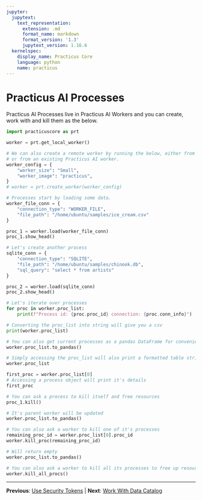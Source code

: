 ```yaml
---
jupyter:
  jupytext:
    text_representation:
      extension: .md
      format_name: markdown
      format_version: '1.3'
      jupytext_version: 1.16.6
  kernelspec:
    display_name: Practicus Core
    language: python
    name: practicus
---
```


# Practicus AI Processes

Practicus AI Processes live in Practicus AI Workers and you can create, work with and kill them as the below.

```python
import practicuscore as prt
```

```python
worker = prt.get_local_worker()
```

```python
# We can also create a remote worker by running the below, either from your computer,
# or from an existing Practicus AI worker.
worker_config = {
    "worker_size": "Small",
    "worker_image": "practicus",
}
# worker = prt.create_worker(worker_config) 
```

```python
# Processes start by loading some data.  
worker_file_conn = {
    "connection_type": "WORKER_FILE",
    "file_path": "/home/ubuntu/samples/ice_cream.csv"
}

proc_1 = worker.load(worker_file_conn)
proc_1.show_head()
```

```python
# Let's create another process
sqlite_conn = {
    "connection_type": "SQLITE",
    "file_path": "/home/ubuntu/samples/chinook.db",
    "sql_query": "select * from artists"
}

proc_2 = worker.load(sqlite_conn)
proc_2.show_head()
```

```python
# Let's iterate over processes
for proc in worker.proc_list:
    print(f"Process id: {proc.proc_id} connection: {proc.conn_info}")
```

```python
# Converting the proc_list into string will give you a csv 
print(worker.proc_list)
```

```python
# You can also get current processes as a pandas DataFrame for convenience
worker.proc_list.to_pandas()
```

```python
# Simply accessing the proc_list will also print a formatted table string 
worker.proc_list
```

```python
first_proc = worker.proc_list[0]
# Accessing a process object will print it's details
first_proc
```

```python
# You can ask a process to kill itself and free resources
proc_1.kill()
```

```python
# It's parent worker will be updated
worker.proc_list.to_pandas()
```

```python
# You can also ask a worker to kill one of it's processes
remaining_proc_id = worker.proc_list[0].proc_id
worker.kill_proc(remaining_proc_id)
```

```python
# Will return empty
worker.proc_list.to_pandas()
```

```python
# You can also ask a worker to kill all its processes to free up resources faster
worker.kill_all_procs()
```


---

**Previous**: [Use Security Tokens](use-security-tokens.md) | **Next**: [Work With Data Catalog](work-with-data-catalog.md)
